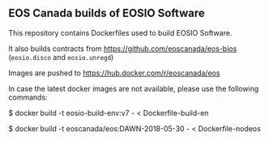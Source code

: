 EOS Canada builds of EOSIO Software
-----------------------------------

This repository contains Dockerfiles used to build EOSIO Software.

It also builds contracts from https://github.com/eoscanada/eos-bios
(`eosio.disco` and `eosio.unregd`)

Images are pushed to https://hub.docker.com/r/eoscanada/eos

In case the latest docker images are not available, please use the following commands:

$ docker build -t eosio-build-env:v7 - < Dockerfile-build-en

$ docker build -t eoscanada/eos:DAWN-2018-05-30 - < Dockerfile-nodeos
